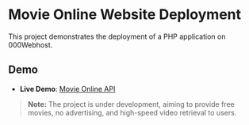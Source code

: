 # Movie Online Website Deployment

This project demonstrates the deployment of a PHP application on 000Webhost.

## Demo

- **Live Demo**: [Movie Online API](https://movie1080.000webhostapp.com/web-film/)

> **Note:** The project is under development, aiming to provide free movies, no advertising, and high-speed video retrieval to users.
